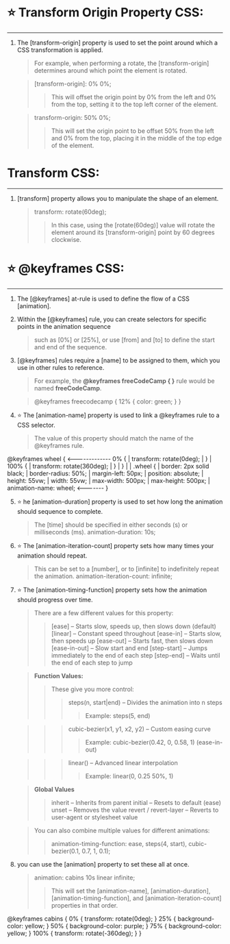 # ⭐ Transform Origin Property CSS:
__________________________________________

1. The [transform-origin] property is used to set the point around which a CSS transformation is applied.
    > For example, when performing a rotate, the [transform-origin] determines around which point the element is rotated.

    > [transform-origin]: 0% 0%;
    >> This will offset the origin point by 0% from the left and 0% from the top, setting it to the top left corner of the element.

    > transform-origin: 50% 0%;
    >> This will set the origin point to be offset 50% from the left and 0% from the top, placing it in the middle of the top edge of the element.



# Transform CSS:
____________________________________

1. [transform] property allows you to manipulate the shape of an element.

    > transform: rotate(60deg);
    >> In this case, using the [rotate(60deg)] value will rotate the element around its [transform-origin] point by 60 degrees clockwise.


# ⭐ @keyframes CSS:
_____________________________________

1. The [@keyframes] at-rule is used to define the flow of a CSS [animation].

2. Within the [@keyframes] rule, you can create selectors for specific points in the animation sequence
    > such as [0%] or [25%], or use [from] and [to] to define the start and end of the sequence.


3. [@keyframes] rules require a [name] to be assigned to them, which you use in other rules to reference.
    > For example, the **@keyframes freeCodeCamp { }** rule would be named **freeCodeCamp**.

    > @keyframes freecodecamp {
        12% {
            color: green;
        }
      }


4. ⭐ The [animation-name] property is used to link a @keyframes rule to a CSS selector.
    > The value of this property should match the name of the @keyframes rule.

@keyframes wheel { <------------- 
   0% {                         |
     transform: rotate(0deg);   |
   }                            |
   100% {                       |
     transform: rotate(360deg); |
   }                            |
}                               |
                                |
.wheel {                        |
  border: 2px solid black;      |
  border-radius: 50%;           |
  margin-left: 50px;            |
  position: absolute;           |
  height: 55vw;                 |
  width: 55vw;                  |
  max-width: 500px;             |
  max-height: 500px;            |
  animation-name: wheel; <-------
}


5. ⭐ he [animation-duration] property is used to set how long the animation should sequence to complete.
    > The [time] should be specified in either seconds (s) or milliseconds (ms).
    > animation-duration: 10s;


6. ⭐ The [animation-iteration-count] property sets how many times your animation should repeat.
    > This can be set to a [number], or to [infinite] to indefinitely repeat the animation.
    > animation-iteration-count: infinite;


7. ⭐ The [animation-timing-function] property sets how the animation should progress over time.
    > There are a few different values for this property:
    >> [ease] – Starts slow, speeds up, then slows down (default)
    >> [linear] – Constant speed throughout
    >> [ease-in] – Starts slow, then speeds up
    >> [ease-out] – Starts fast, then slows down
    >> [ease-in-out] – Slow start and end
    >> [step-start] – Jumps immediately to the end of each step
    >> [step-end] – Waits until the end of each step to jump


    > **Function Values:**
    >> These give you more control:
    >>> steps(n, start|end) – Divides the animation into n steps
    >>>> Example: steps(5, end)

    >>> cubic-bezier(x1, y1, x2, y2) – Custom easing curve 
    >>>> Example: cubic-bezier(0.42, 0, 0.58, 1) (ease-in-out)

    >>> linear() – Advanced linear interpolation
    >>>> Example: linear(0, 0.25 50%, 1)


    > **Global Values**
    >> inherit – Inherits from parent
    >> initial – Resets to default (ease)
    >> unset – Removes the value
    >> revert / revert-layer – Reverts to user-agent or stylesheet value


    > You can also combine multiple values for different animations:
    >> animation-timing-function: ease, steps(4, start), cubic-bezier(0.1, 0.7, 1, 0.1);


8. you can use the [animation] property to set these all at once.
    > animation: cabins 10s linear infinite;
    >> This will set the [animation-name], [animation-duration], [animation-timing-function], and [animation-iteration-count] properties in that order.


@keyframes cabins {
  0% {
    transform: rotate(0deg);
  }
  25% {
    background-color: yellow;
  }
  50% {
    background-color: purple;
  }
  75% {
    background-color: yellow;
  }
  100% {
    transform: rotate(-360deg);
  }
}